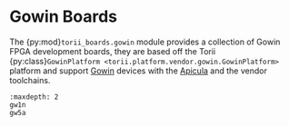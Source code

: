 # Gowin Boards

The {py:mod}`torii_boards.gowin` module provides a collection of Gowin FPGA development boards, they are based off the Torii {py:class}`GowinPlatform <torii.platform.vendor.gowin.GowinPlatform>` platform and support [Gowin] devices with the [Apicula] and the vendor toolchains.

```{toctree}
:maxdepth: 2
gw1n
gw5a
```

[Apicula]: https://github.com/YosysHQ/apicula
[Gowin]: https://www.gowinsemi.com/en/support/home/
